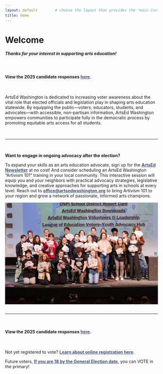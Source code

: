 ```yaml
---
layout: default        # choose the layout that provides the "main Content div" (use survey_default if appropriate)
title: Home
---
```


<style>
img.centered {
  display: block;
  margin-left: auto;
  margin-right: auto;
}

a {
  color: #405176; /* choose your color */
  font-weight:bold;
}

a:hover,
a:focus {
  color: #0056b3; /* optional hover color */
}

</style>


<h1>Welcome</h1>

<h5><strong>Thanks for your interest in supporting arts education!</strong></h5>
<br>
<h4><strong>View the 2025 candidate responses <a href="/2025">here</a>.</strong></h4>
<br>

<p>ArtsEd Washington is dedicated to increasing voter awareness about the vital role that elected officials and legislation play in shaping arts education statewide. By equipping the public—voters, educators, students, and advocates—with accessible, non-partisan information, ArtsEd Washington empowers communities to participate fully in the democratic process by promoting equitable arts access for all students.​</p>
<br>
<hr>
<br>
<p><strong>Want to engage in ongoing advocacy after the election?</strong></p> 

<p>To expand your skills as an arts education advocate, sign up for the <a href="https://artsedwashington.us16.list-manage.com/subscribe?u=3ff90a023b4a0c53e52680584&id=751ad3e501" target="_blank">ArtsEd Newsletter</a> at no cost! And consider scheduling an ArtsEd Washington “Artivism 101” training in your local community. This interactive session will equip you and your neighbors with practical advocacy strategies, legislative knowledge, and creative approaches for supporting arts in schools at every level. Reach out to <a href="mailto:office@artsedwashington.org">office@artsedwashington.org</a> to bring Artivism 101 to your region and grow a network of passionate, informed arts champions.</p>



<img src="/assets/group-photo-home.jpg" alt="ArtsEd Newsletter Group Photo" class="centered img-fluid">
<br>
<hr><br>

<h4><strong>View the 2025 candidate responses <a href="/2025">here</a>.</strong></h4>

<br>

<p>Not yet registered to vote? <a href="https://voter.votewa.gov/portal2023/login.aspx" target="_blank">Learn about online registration here</a>. </p>

<p>Future voters, <a href="https://www.sos.wa.gov/elections/voters/voter-eligibility-resources/future-voter-program" target="_blank">If you are 18 by the General Election date</a>, you can VOTE in the primary!</p>

<br><br>


